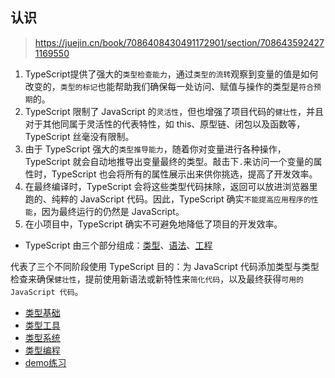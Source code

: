 ## 认识

> https://juejin.cn/book/7086408430491172901/section/7086435924271169550

1. TypeScript提供了强大的`类型检查能力`，通过`类型的流转`观察到变量的值是如何改变的，`类型的标记`也能帮助我们确保每一处访问、赋值与操作的类型是`符合预期`的。
2. TypeScript 限制了 JavaScript 的`灵活性`，但也增强了项目代码的`健壮性`，并且对于其他同属于灵活性的代表特性，如 this、原型链、闭包以及函数等，TypeScript 丝毫没有限制。
3. 由于 TypeScript 强大的`类型推导能力`，随着你对变量进行各种操作，TypeScript 就会自动地推导出变量最终的类型。敲击下`.`来访问一个变量的属性时，TypeScript 也会将所有的属性展示出来供你挑选，提高了开发效率。
4. 在最终编译时，TypeScript 会将这些类型代码抹除，返回可以放进浏览器里跑的、纯粹的 JavaScript 代码。因此，TypeScript 确实`不能提高应用程序的性能`，因为最终运行的仍然是 JavaScript。
5. 在小项目中，TypeScript 确实不可避免地降低了项目的开发效率。

- TypeScript 由三个部分组成：[类型](TypeScript/type.md)、[语法](TypeScript/syntax.md)、[工程](TypeScript/tsc.md)

代表了三个不同阶段使用 TypeScript 目的：为 JavaScript 代码添加类型与类型检查来确保`健壮性`，提前使用新语法或新特性来`简化代码`，以及最终获得`可用的 JavaScript 代码`。

- [类型基础](TypeScript/type-basic.md)
- [类型工具](TypeScript/type-tool.md)
- [类型系统](TypeScript/type-system.md)
- [类型编程](TypeScript/type-program.md)
- [demo练习](TypeScript/demo.md)



